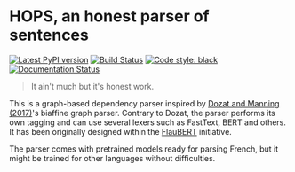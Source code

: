 HOPS, an honest parser of sentences
===================================

[![Latest PyPI version](https://img.shields.io/pypi/v/hopsparser.svg)](https://pypi.org/project/hopsparser)
[![Build Status](https://github.com/hopsparser/npdependency/actions/workflows/ci.yml/badge.svg)](https://github.com/hopsparser/hopsparser/actions?query=workflow%3ACI)
[![Code style: black](https://img.shields.io/badge/code%20style-black-000000.svg)](https://github.com/psf/black)
[![Documentation Status](https://readthedocs.org/projects/hopsparser/badge/?version=stable)](https://hopsparser.readthedocs.io/en/latest/?badge=stable)

> It ain't much but it's honest work.

This is a graph-based dependency parser inspired by [Dozat and Manning
(2017)](https://nlp.stanford.edu/pubs/dozat2017deep.pdf)'s biaffine graph parser. Contrary to Dozat,
the parser performs its own tagging and can use several lexers such as FastText, BERT and others. It
has been originally designed within the [FlauBERT](https://github.com/getalp/Flaubert) initiative.

The parser comes with pretrained models ready for parsing French, but it might be trained for other
languages without difficulties.
